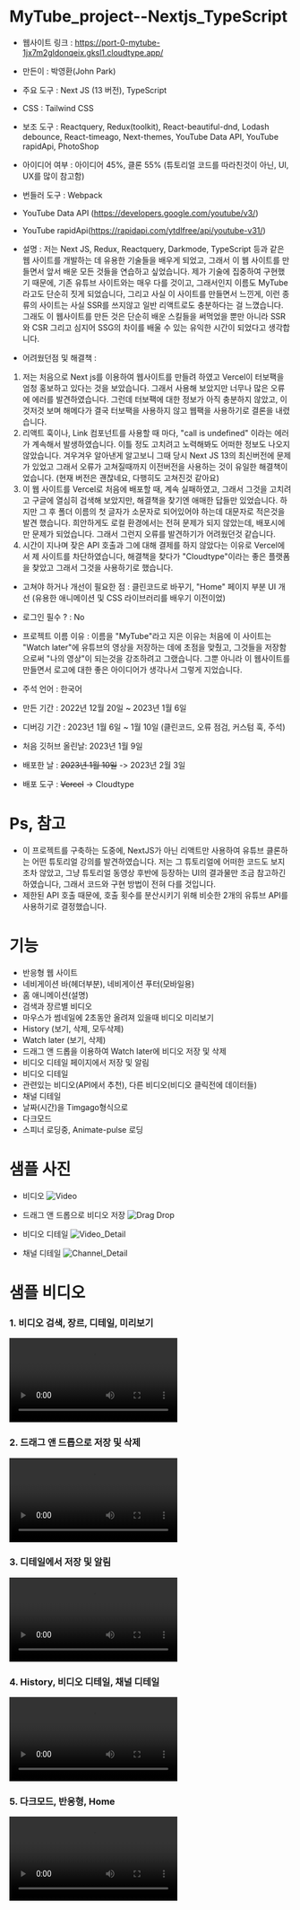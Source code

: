 # MyTube_project--Nextjs_TypeScript
- 웹사이트 링크 : https://port-0-mytube-1jx7m2gldonqeix.gksl1.cloudtype.app/
- 만든이 : 박영환(John Park)
- 주요 도구 : Next JS (13 버전), TypeScript
- CSS : Tailwind CSS
- 보조 도구 : Reactquery, Redux(toolkit), React-beautiful-dnd, Lodash debounce, React-timeago, Next-themes, YouTube Data API, YouTube rapidApi, PhotoShop
- 아이디어 여부 : 아이디어 45%, 클론 55% (튜토리얼 코드를 따라친것이 아닌, UI, UX를 많이 참고함)
- 번들러 도구 : Webpack
- YouTube Data API (https://developers.google.com/youtube/v3/)
- YouTube rapidApi(https://rapidapi.com/ytdlfree/api/youtube-v31/)
- 설명 : 저는 Next JS, Redux, Reactquery, Darkmode, TypeScript 등과 같은 웹 사이트를 개발하는 데 유용한 기술들을 배우게 되었고, 그래서 이 웹 사이트를 만들면서 앞서 배운 모든 것들을 연습하고 싶었습니다.
제가 기술에 집중하여 구현했기 때문에, 기존 유튜브 사이트와는 매우 다를 것이고, 그래서인지 이름도 MyTube라고도 단순히 짓게 되었습니다,
그리고 사실 이 사이트를 만들면서 느낀게, 이런 종류의 사이트는 사실 SSR를 쓰지않고 일반 리액트로도 충분하다는 걸 느꼈습니다.
그래도 이 웹사이트를 만든 것은 단순히 배운 스킬들을 써먹었을 뿐만 아니라 SSR와 CSR 그리고 심지어 SSG의 차이를 배울 수 있는 유익한 시간이 되었다고 생각합니다.

- 어려웠던점 및 해결책 :
1. 저는 처음으로 Next js를 이용하여 웹사이트를 만들려 하였고 Vercel이 터보팩을 엄청 홍보하고 있다는 것을 보았습니다. 그래서 사용해 보았지만 너무나 많은 오류에 에러를 발견하였습니다.
그런데 터보팩에 대한 정보가 아직 충분하지 않았고, 이것저것 보며 해메다가 결국 터보팩을 사용하지 않고 웹팩을 사용하기로 결론을 내렸습니다.
2. 리액트 훅이나, Link 컴포넌트를 사용할 때 마다, "call is undefined" 이라는 에러가 계속해서 발생하였습니다. 이틀 정도 고치려고 노력해봐도 어떠한 정보도 나오지 않았습니다. 겨우겨우 알아낸게 알고보니 그때 당시 Next JS 13의 최신버전에 문제가 있었고 그래서 오류가 고쳐질때까지 이전버전을 사용하는 것이 유일한 해결책이었습니다. (현재 버전은 괜찮네요, 다행히도 고쳐진것 같아요)
3. 이 웹 사이트를 Vercel로 처음에 배포할 때, 계속 실패하였고, 그래서 그것을 고치려고 구글에 열심히 검색해 보았지만, 해결책을 찾기엔 애매한 답들만 있었습니다. 하지만 그 후 폴더 이름의 첫 글자가 소문자로 되어있어야 하는데 대문자로 적은것을 발견 했습니다. 희안하게도 로컬 환경에서는 전혀 문제가 되지 않았는데, 배포시에만 문제가 되었습니다. 그래서 그런지 오류를 발견하기가 어려웠던것 같습니다.
4. 시간이 지나며 잦은 API 호출과 그에 대해 결제를 하지 않았다는 이유로 Vercel에서 제 사이트를 차단하였습니다, 해결책을 찾다가 "Cloudtype"이라는 좋은 플랫폼을 찾았고 그래서 그것을 사용하기로 했습니다.

- 고쳐야 하거나 개선이 필요한 점 : 클린코드로 바꾸기, "Home" 페이지 부분 UI 개선 (유용한 애니메이션 및 CSS 라이브러리를 배우기 이전이었)
- 로그인 필수 ? : No
- 프로젝트 이름 이유 : 이름을 "MyTube"라고 지은 이유는 처음에 이 사이트는 "Watch later"에 유튜브의 영상을 저장하는 데에 초점을 맞췄고, 그것들을 저장함으로써 "나의 영상"이 되는것을 강조하려고 그랬습니다. 그뿐 아니라 이 웹사이트를 만들면서 로고에 대한 좋은 아이디어가 생각나서 그렇게 지었습니다.

- 주석 언어 : 한국어
- 만든 기간 : 2022년 12월 20일 ~ 2023년 1월 6일
- 디버깅 기간 : 2023년 1월 6일 ~ 1월 10일 (클린코드, 오류 점검, 커스텀 훅, 주석)
- 처음 깃허브 올린날: 2023년 1월 9일
- 배포한 날 : <strike>2023년 1월 10일</strike> -> 2023년 2월 3일
- 배포 도구 : <strike>Vercel</strike> -> Cloudtype

# Ps, 참고
- 이 프로젝트를 구축하는 도중에, NextJS가 아닌 리액트만 사용하여 유튜브 클론하는 어떤 튜토리얼 강의를 발견하였습니다.
저는 그 튜토리얼에 어떠한 코드도 보지 조차 않았고, 그냥 튜토리얼 동영상 후반에 등장하는 UI의 결과물만 조금 참고하긴 하였습니다, 
그래서 코드와 구현 방법이 전혀 다를 것입니다.
- 제한된 API 호출 때문에, 호출 횟수를 분산시키기 위해 비슷한 2개의 유튜브 API를 사용하기로 결정했습니다.

# 기능
- 반응형 웹 사이트
- 네비게이션 바(헤더부분), 네비게이션 푸터(모바일용)
- 홈 애니메이션(설명)
- 검색과 장르별 비디오
- 마우스가 썸네일에 2초동안 올려져 있을때 비디오 미리보기
- History (보기, 삭제, 모두삭제)
- Watch later (보기, 삭제)
- 드래그 앤 드롭을 이용하여 Watch later에 비디오 저장 및 삭제
- 비디오 디테일 페이지에서 저장 및 알림
- 비디오 디테일
- 관련있는 비디오(API에서 추천), 다른 비디오(비디오 클릭전에 데이터들)
- 채널 디테일
- 날짜(시간)을 Timgago형식으로
- 다크모드
- 스피너 로딩중, Animate-pulse 로딩

# 샘플 사진

- 비디오
![Video](https://user-images.githubusercontent.com/106279616/211402776-a675d6b3-8554-456e-862b-cc34736cedd4.png)

- 드래그 앤 드롭으로 비디오 저장
![Drag Drop](https://user-images.githubusercontent.com/106279616/211402791-629cc471-f6f6-4f1f-bd8b-f3ff08eb8d8e.png)

- 비디오 디테일
![Video_Detail](https://user-images.githubusercontent.com/106279616/211402796-834f0282-800e-40c9-8ec9-ac5211d840a6.png)

- 채널 디테일
![Channel_Detail](https://user-images.githubusercontent.com/106279616/211402817-64ddf0bf-9412-45c2-b5b4-a0364ef313a0.png)


# 샘플 비디오

<h3> 1. 비디오 검색, 장르, 디테일, 미리보기 </h3>
<video src="https://user-images.githubusercontent.com/106279616/211602339-52195ac2-f394-4dbc-a580-43dd969bf1d9.mp4"></video>

<h3> 2. 드래그 앤 드롭으로 저장 및 삭제 </h3>
<video src="https://user-images.githubusercontent.com/106279616/211602667-b20aa794-0bc1-4716-83e5-b3196ba941a0.mp4"></video>

<h3> 3. 디테일에서 저장 및 알림 </h3>
<video src="https://user-images.githubusercontent.com/106279616/211602900-b0603fec-c099-46d5-aa20-95e25a484ee4.mp4"></video>

<h3> 4. History, 비디오 디테일, 채널 디테일 </h3>
<video src="https://user-images.githubusercontent.com/106279616/211603068-a73f4560-e8c5-4447-8494-607ec6fa323a.mp4"></video>

<h3> 5. 다크모드, 반응형, Home </h3>
<video src="https://user-images.githubusercontent.com/106279616/211603120-7519249f-aa55-4e89-99c3-9bb1067c14d5.mp4"></video>

